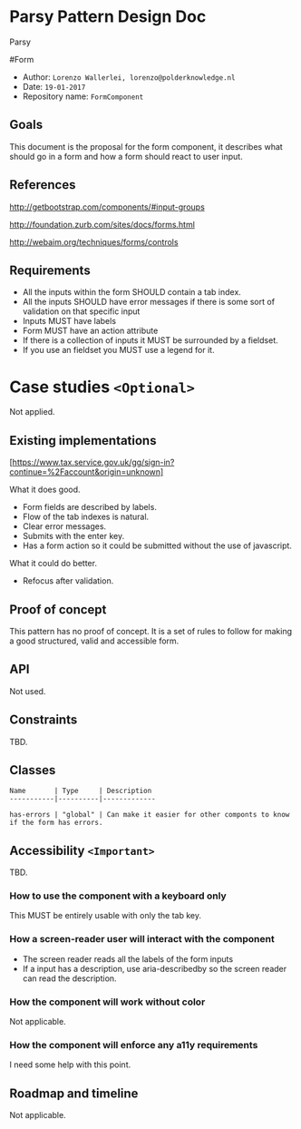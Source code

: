 # Parsy Pattern Design Doc

Parsy

#Form

* Author: `Lorenzo Wallerlei, lorenzo@polderknowledge.nl`
* Date: `19-01-2017`
* Repository name: `FormComponent`

## Goals

This document is the proposal for the form component, it describes what should go in a form and how a form should react 
to user input.

## References

http://getbootstrap.com/components/#input-groups

http://foundation.zurb.com/sites/docs/forms.html

http://webaim.org/techniques/forms/controls

## Requirements

- All the inputs within the form SHOULD contain a tab index.
- All the inputs SHOULD have error messages if there is some sort of validation on that specific input
- Inputs MUST have labels
- Form MUST have an action attribute
- If there is a collection of inputs it MUST be surrounded by a fieldset.
- If you use an fieldset you MUST use a legend for it.

# Case studies `<Optional>`

Not applied.

## Existing implementations

[https://www.tax.service.gov.uk/gg/sign-in?continue=%2Faccount&origin=unknown]

What it does good.
- Form fields are described by labels.
- Flow of the tab indexes is natural.
- Clear error messages.
- Submits with the enter key.
- Has a form action so it could be submitted without the use of javascript.

What it could do better.
- Refocus after validation.

## Proof of concept

This pattern has no proof of concept. It is a set of rules to follow for making a good structured, valid and accessible
form.

## API

Not used.

## Constraints

TBD.

## Classes

    Name       | Type     | Description
    -----------|----------|-------------

    has-errors | "global" | Can make it easier for other componts to know if the form has errors.


## Accessibility `<Important>`

TBD.

### How to use the component with a keyboard only

This MUST be entirely usable with only the tab key.

### How a screen-reader user will interact with the component

- The screen reader reads all the labels of the form inputs
- If a input has a description, use aria-describedby so the screen reader can read the description.

### How the component will work without color

Not applicable.

### How the component will enforce any a11y requirements

I need some help with this point.

## Roadmap and timeline

Not applicable.

[this article]: https://www.polymer-project.org/0.5/articles/accessible-web-components.html
[Daltonize]: https://chrome.google.com/webstore/detail/chrome-daltonize/efeladnkafmoofnbagdbfaieabmejfcf
[SEE]: https://chrome.google.com/webstore/detail/see/dkihcccbkkakkbpikjmpnbamkgbjfdcn
[WAI-ARIA Authoring Practices doc]: https://www.polymer-project.org/0.5/articles/accessible-web-components.html
[codepen]: https://codepen.io